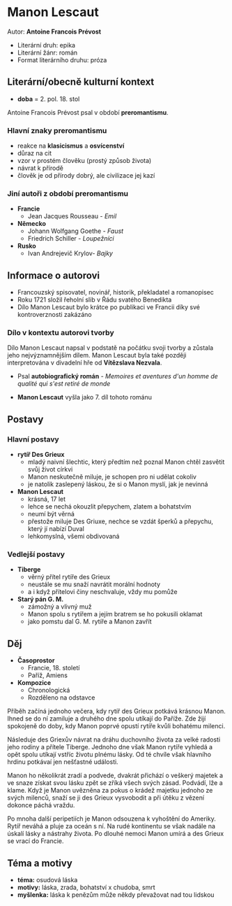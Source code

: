 # Manon Lescaut

Autor: **Antoine Francois Prévost**

 - Literární druh: epika
 - Literární žánr: román
 - Format literárního druhu: próza

## Literární/obecně kulturní kontext

 - **doba** = 2. pol. 18. stol

Antoine Francois Prévost psal v období **preromantismu**.

### Hlavní znaky preromantismu
 - reakce na **klasicismus** a **osvícenství**
 - důraz na cit
 - vzor v prostém člověku (prostý způsob života)
 - návrat k přírodě
 - člověk je od přírody dobrý, ale civilizace jej kazí

### Jiní autoři z období preromantismu
 - **Francie**
   - Jean Jacques Rousseau - *Emil*
 - **Německo**
   - Johann Wolfgang Goethe - *Faust*
   - Friedrich Schiller - *Loupežníci*
 - **Rusko**
   - Ivan Andrejevič Krylov- *Bajky*

## Informace o autorovi
 - Francouzský spisovatel, novinář, historik, překladatel a romanopisec
 - Roku 1721 složil řeholní slib v Řádu svatého Benedikta
 - Dílo Manon Lescaut bylo krátce po publikaci ve Francii díky své kontroverznosti zakázáno

### Dílo v kontextu autorovi tvorby
Dílo Manon Lescaut napsal v podstatě na počátku svoji tvorby a zůstala jeho nejvýznamnějším dílem. Manon Lescaut byla také později interpretována v divadelní hře od **Vítězslava Nezvala**.

 - Psal **autobiografický román** - *Memoires et aventures d'un homme de qualité qui s'est retiré de monde*

 - **Manon Lescaut** vyšla jako 7. díl tohoto románu

## Postavy

### Hlavní postavy
 - **rytíř Des Grieux**
   - mladý naivní šlechtic, který předtím než poznal Manon chtěl zasvětit svůj život církvi
   - Manon neskutečně miluje, je schopen pro ni udělat cokoliv
   - je natolik zaslepený láskou, že si o Manon myslí, jak je nevinná
 - **Manon Lescaut**
   - krásná, 17 let
   - lehce se nechá okouzlit přepychem, zlatem a bohatstvím
   - neumí být věrná
   - přestože miluje Des Griuxe, nechce se vzdát šperků a přepychu, který jí nabízí Duval
   - lehkomyslná, všemi obdivovaná

### Vedlejší postavy
 - **Tiberge**
   - věrný přítel rytíře des Grieux
   - neustále se mu snaží navrátit morální hodnoty
   - a i když přítelovi činy neschvaluje, vždy mu pomůže
 - **Starý pán G. M.**
   - zámožný a vlivný muž
   - Manon spolu s rytířem a jejím bratrem se ho pokusili oklamat
   - jako pomstu dal G. M. rytíře a Manon zavřít

## Děj
 - **Časoprostor**
   - Francie, 18. století
   - Paříž, Amiens
 - **Kompozice**
   - Chronologická
   - Rozděleno na odstavce
 
Příběh začíná jednoho večera, kdy rytíř des Grieux potkává krásnou Manon. Ihned se do ní zamiluje a druhého dne spolu utíkají do Paříže. Zde žijí spokojeně do doby, kdy Manon poprvé opustí rytíře kvůli bohatému milenci. 

Následuje des Griexův návrat na dráhu duchovního života za velké radosti jeho rodiny a přítele Tiberge. Jednoho dne však Manon rytíře vyhledá a opět spolu utíkají vstříc životu plnému lásky. Od té chvíle však hlavního hrdinu potkávaí jen nešťastné události.

Manon ho několikrát zradí a podvede, dvakrát přichází o veškerý majetek a ve snaze získat svou lásku zpět se zříká všech svých zásad. Podvádí, lže a klame. Když je Manon uvězněna za pokus o krádež majetku jednoho ze svých milenců, snaží se ji des Grieux vysvobodit a při útěku z vězení dokonce páchá vraždu.

Po mnoha další peripetiích je Manon odsouzena k vyhoštění do Ameriky. Rytíř neváhá a pluje za oceán s ní. Na rudé kontinentu se však nadále na úskalí lásky a nástrahy života. Po dlouhé nemoci Manon umírá a des Grieux se vrací do Francie.

## Téma a motivy
 - **téma:** osudová láska
 - **motivy:** láska, zrada, bohatství x chudoba, smrt
 - **myšlenka:** láska k penězům může někdy převažovat nad tou lidskou
